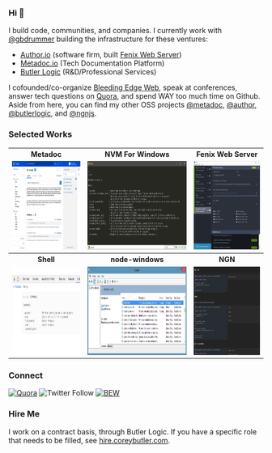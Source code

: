 ### Hi 👋

I build code, communities, and companies. I currently work with [@gbdrummer](https://github.com/gbdrummer) building the infrastructure for these ventures:

- [Author.io](https://github.com/author) (software firm, built [Fenix Web Server](https://preview.fenixwebserver.com))
- [Metadoc.io](https://metadoc.io) (Tech Documentation Platform)
- [Butler Logic](https://butlerlogic.com) (R&D/Professional Services)

I cofounded/co-organize [Bleeding Edge Web](https://edgeatx.org), speak at conferences, answer tech questions on [Quora](https://www.quora.com/profile/Corey-Butler), and spend WAY too much time on Github. Aside from here, you can find my other OSS projects [@metadoc](https://github.com/metadoc), [@author](https://github.com/author), [@butlerlogic](https://github.com/butlerlogic), and [@ngnjs](https://github.com/ngnjs).

### Selected Works

<table>
  <tr>
    <th>Metadoc</th>
    <th>NVM For Windows</th>
    <th>Fenix Web Server</th>
  </tr>
  <tr>
    <td><a href="https://github.com/metadoc" target="_blank"><img src="https://github.com/coreybutler/coreybutler/raw/master/metadoc.png" height="175px"/></a></td>
    <td><a href="https://github.com/coreybutler/nvm-windows" target="_blank"><img src="https://github.com/coreybutler/coreybutler/raw/master/nvm4w.png" height="175px"/></a></td>
    <td align="center"><a href="https://preview.fenixwebserver.com" target="_blank"><img src="https://github.com/coreybutler/coreybutler/raw/master/fenix.png" height="175px"/></a></td>
  </tr>
  <tr>
    <th>Shell</th>
    <th>node-windows</th>
    <th>NGN</th>
  </tr>
  <tr>
    <td><a href="https://github.com/author/shell" target="_blank"><img src="https://github.com/coreybutler/coreybutler/raw/master/cli.jpeg" height="175px"/></a></td>
    <td><a href="https://github.com/coreybutler/node-windows" target="_blank"><img src="https://github.com/coreybutler/coreybutler/raw/master/node-windows.png" height="175px"/></a></td>
    <td><a href="https://github.com/ngnjs" target="_blank"><img src="https://github.com/coreybutler/coreybutler/raw/master/NGN.png" height="175px"/></a></td>
  </tr>
</table>

### Connect

[![Quora](https://img.shields.io/badge/Top%20Writer-red?logo=quora&style=social)](https://www.quora.com/profile/Corey-Butler) ![Twitter Follow](https://img.shields.io/twitter/follow/goldglovecb?label=%40goldglovecb) [![BEW](https://img.shields.io/badge/Bleeding%20Edge%20Web-Co--organizer-1?logo=meetup&style=social)](https://edgeatx.org)

### Hire Me

I work on a contract basis, through Butler Logic. If you have a specific role that needs to be filled, see [hire.coreybutler.com](https://hire.coreybutler.com).

<!--
**coreybutler/coreybutler** is a ✨ _special_ ✨ repository because its `README.md` (this file) appears on your GitHub profile.

Here are some ideas to get you started:

- 🔭 I’m currently working on ...
- 🌱 I’m currently learning ...
- 👯 I’m looking to collaborate on ...
- 🤔 I’m looking for help with ...
- 💬 Ask me about ...
- 📫 How to reach me: ...
- 😄 Pronouns: ...
- ⚡ Fun fact: ...
-->
